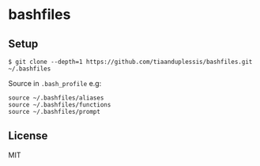 # bashfiles

## Setup

```
$ git clone --depth=1 https://github.com/tiaanduplessis/bashfiles.git ~/.bashfiles
```

Source in `.bash_profile` e.g:

```
source ~/.bashfiles/aliases
source ~/.bashfiles/functions
source ~/.bashfiles/prompt
```

## License

MIT
